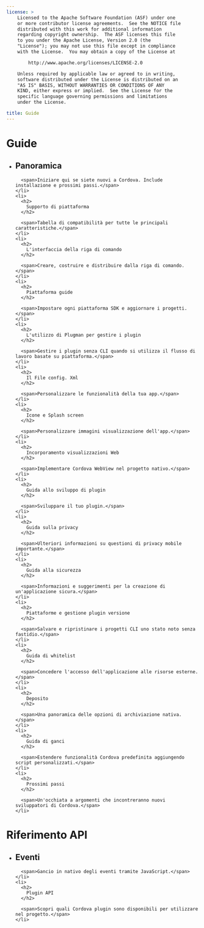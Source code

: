 ```yaml
---
license: >
    Licensed to the Apache Software Foundation (ASF) under one
    or more contributor license agreements.  See the NOTICE file
    distributed with this work for additional information
    regarding copyright ownership.  The ASF licenses this file
    to you under the Apache License, Version 2.0 (the
    "License"); you may not use this file except in compliance
    with the License.  You may obtain a copy of the License at

        http://www.apache.org/licenses/LICENSE-2.0

    Unless required by applicable law or agreed to in writing,
    software distributed under the License is distributed on an
    "AS IS" BASIS, WITHOUT WARRANTIES OR CONDITIONS OF ANY
    KIND, either express or implied.  See the License for the
    specific language governing permissions and limitations
    under the License.

title: Guide
---
```


<div id="home">
  <h1>
    Guide
  </h1>

  <ul>
    <li>
      <h2>
        Panoramica
      </h2>

      <span>Iniziare qui se siete nuovi a Cordova. Include installazione e prossimi passi.</span>
    </li>
    <li>
      <h2>
        Supporto di piattaforma
      </h2>

      <span>Tabella di compatibilità per tutte le principali caratteristiche.</span>
    </li>
    <li>
      <h2>
        L'interfaccia della riga di comando
      </h2>

      <span>Creare, costruire e distribuire dalla riga di comando.</span>
    </li>
    <li>
      <h2>
        Piattaforma guide
      </h2>

      <span>Impostare ogni piattaforma SDK e aggiornare i progetti.</span>
    </li>
    <li>
      <h2>
        L'utilizzo di Plugman per gestire i plugin
      </h2>

      <span>Gestire i plugin senza CLI quando si utilizza il flusso di lavoro basate su piattaforma.</span>
    </li>
    <li>
      <h2>
        Il File config. Xml
      </h2>

      <span>Personalizzare le funzionalità della tua app.</span>
    </li>
    <li>
      <h2>
        Icone e Splash screen
      </h2>

      <span>Personalizzare immagini visualizzazione dell'app.</span>
    </li>
    <li>
      <h2>
        Incorporamento visualizzazioni Web
      </h2>

      <span>Implementare Cordova WebView nel progetto nativo.</span>
    </li>
    <li>
      <h2>
        Guida allo sviluppo di plugin
      </h2>

      <span>Sviluppare il tuo plugin.</span>
    </li>
    <li>
      <h2>
        Guida sulla privacy
      </h2>

      <span>Ulteriori informazioni su questioni di privacy mobile importante.</span>
    </li>
    <li>
      <h2>
        Guida alla sicurezza
      </h2>

      <span>Informazioni e suggerimenti per la creazione di un'applicazione sicura.</span>
    </li>
    <li>
      <h2>
        Piattaforme e gestione plugin versione
      </h2>

      <span>Salvare e ripristinare i progetti CLI uno stato noto senza fastidio.</span>
    </li>
    <li>
      <h2>
        Guida di whitelist
      </h2>

      <span>Concedere l'accesso dell'applicazione alle risorse esterne.</span>
    </li>
    <li>
      <h2>
        Deposito
      </h2>

      <span>Una panoramica delle opzioni di archiviazione nativa.</span>
    </li>
    <li>
      <h2>
        Guida di ganci
      </h2>

      <span>Estendere funzionalità Cordova predefinita aggiungendo script personalizzati.</span>
    </li>
    <li>
      <h2>
        Prossimi passi
      </h2>

      <span>Un'occhiata a argomenti che incontreranno nuovi sviluppatori di Cordova.</span>
    </li>
  </ul>

  <h1>
    Riferimento API
  </h1>

  <ul>
    <li>
      <h2>
        Eventi
      </h2>

      <span>Gancio in nativo degli eventi tramite JavaScript.</span>
    </li>
    <li>
      <h2>
        Plugin API
      </h2>

      <span>Scopri quali Cordova plugin sono disponibili per utilizzare nel progetto.</span>
    </li>
  </ul>
</div>
